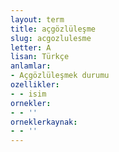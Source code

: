 ```yaml
---
layout: term
title: açgözlüleşme
slug: acgozlulesme
letter: A
lisan: Türkçe
anlamlar:
- Açgözlüleşmek durumu
ozellikler:
- - isim
ornekler:
- - ''
orneklerkaynak:
- - ''
---
```

